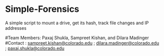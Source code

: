 # Simple-Forensics
A simple script to mount a drive, get its hash, track file changes and IP addresses

#Team Members: Paxaj Shukla, Sampreet Kishan, and Dilara Madinger
#Contact : sampreet.kishan@colorado.edu ; dilara.madinger@colorado.edu ; paxaj.shukla@colorado.edu
